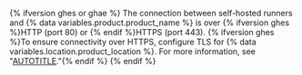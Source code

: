 {% ifversion ghes or ghae %}
The connection between self-hosted runners and {% data variables.product.product_name %} is over {% ifversion ghes %}HTTP (port 80) or {% endif %}HTTPS (port 443). {% ifversion ghes %}To ensure connectivity over HTTPS, configure TLS for {% data variables.location.product_location %}. For more information, see "[AUTOTITLE](/admin/configuration/configuring-network-settings/configuring-tls)."{% endif %}
{% endif %}
